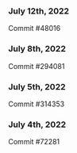### July 12th, 2022

Commit #48016

### July 8th, 2022

Commit #294081

### July 5th, 2022

Commit #314353


### July 4th, 2022

Commit #72281
